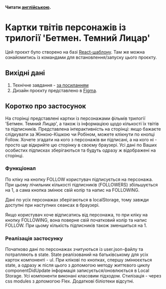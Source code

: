 **Читати [англійською](README.en.md).**

# Картки твітів персонажів із трилогії 'Бетмен. Темний Лицар'

Цей проєкт було створено на базі
[React-шаблону](https://github.com/facebook/create-react-app). Там же можна
ознайомитись із командами для встановлення/запуску цього проєкту.

## Вихідні дані

1. Технічне завдання -
   [за посиланням](https://bootcampitgeneration.slack.com/files/U0418LD7WBW/F04GDAKGHHQ/________________________________goit__1_.pdf)
2. Дизайн проєкту представлено в
   [Figma](https://www.figma.com/file/zun1oP6NmS2Lmgbcj6e1IG/Test?node-id=0%3A1&t=MdaCSZsMd1g1SvZ9-0).

## Коротко про застосунок

На сторінці представлені картки із персонажами фільмів трилогії 'Бетмен. Темний
Лицар', а також із інформацією щодо кількості їх твітів та підписників.
Представлена інтерактивність на сторінці: якщо бажаєте слідкувати за
Жінкою-Кішкою чи Робіном, можете клікнути по кнопці Follow. Хочете згадати на
кого з персонажів ви підписані, а на кого ні - просто ще відкрийте цю сторінку в
своєму браузері. Усі дані по Ваших особистих підписках зберігаються та будуть
одразу ж відображені на сторінці.

### Функціонал

По кліку на кнопку FOLLOW користувач підписується на персонажа. При цьому
лічильник кількості підписників (FOLLOWERS) збільшується на 1, а сама кнопка
змінює свій колір та напис на FOLLOWING.

Дані по усіх персонажах зберігаються в localStorage, тому завжди доступні при
наступних сеансах в браузері.

Якщо користувач хоче відписатись від персонажа, то при кліку на кнопку
FOLLOWING, вона поверне свій початковий колір та напис FOLLOW. При цьому
кількість підписників також зменшиться на 1.

### Реалізація застосунку

Початково дані по персонажах зчитуються із user.json-файлу та потрапляють в
state. State реалізований на батьківському для усіх карток компоненті - ul. При
клікові по кнопках, спершу змінюєється state, а одразу ж після цього з допомогою
методу життєвого циклу componentDidUpdate інформація записується/оновлюється в
Local Storage. Усі компоненти виконані класовим підходом. Стилізація - через css
modules з допомогою Flex. Додаткові біліотеки відсутні.
